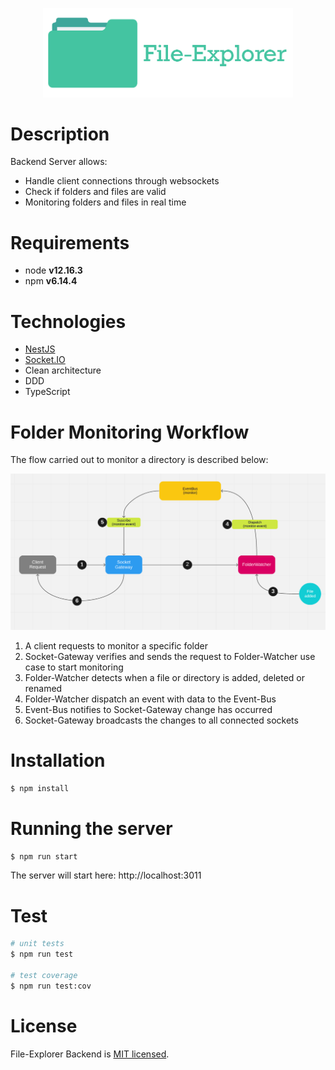 <p align="center">
  <img src="../assets/logo.png" width="400" alt="File-Explorer Logo" />
</p>

# Description

Backend Server allows:

- Handle client connections through websockets
- Check if folders and files are valid
- Monitoring folders and files in real time

# Requirements

- node **v12.16.3**
- npm **v6.14.4**

# Technologies

- [NestJS](https://nestjs.com/)
- [Socket.IO](https://socket.io/)
- Clean architecture
- DDD
- TypeScript

# Folder Monitoring Workflow

The flow carried out to monitor a directory is described below:

<img src="../assets/diagram-backend.png" width="1000" />

1. A client requests to monitor a specific folder
2. Socket-Gateway verifies and sends the request to Folder-Watcher use case to start monitoring
3. Folder-Watcher detects when a file or directory is added, deleted or renamed
4. Folder-Watcher dispatch an event with data to the Event-Bus
5. Event-Bus notifies to Socket-Gateway change has occurred
6. Socket-Gateway broadcasts the changes to all connected sockets

# Installation

```bash
$ npm install
```

# Running the server

```bash
$ npm run start
```

The server will start here: http://localhost:3011

# Test

```bash
# unit tests
$ npm run test

# test coverage
$ npm run test:cov
```

# License

File-Explorer Backend is [MIT licensed](LICENSE).